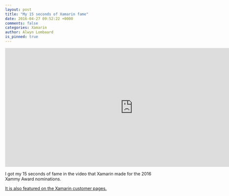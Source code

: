 ```yaml
---
layout: post
title: "My 15 seconds of Xamarin fame"
date: 2016-04-27 09:52:22 +0000
comments: false
categories: Xamarin
author: Alwyn Lombaard
is_pinned: true
---
```



<iframe width="834" height="390" src="https://www.youtube.com/embed/b5D7Bv1N7lc?start=30" frameborder="0" allow="accelerometer; autoplay; clipboard-write; encrypted-media; gyroscope; picture-in-picture" allowfullscreen></iframe>

I got my 15 seconds of fame in the video that Xamarin made for the 2016 Xammy Award nominations. 

[It is also featured on the Xamarin customer pages.](https://www.xamarin.com/customers/social-good)